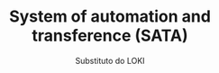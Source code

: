 <div align="center">
  <h1>System of automation and transference (SATA)</h1>
  <p>Substituto do LOKI</p>
</div>
